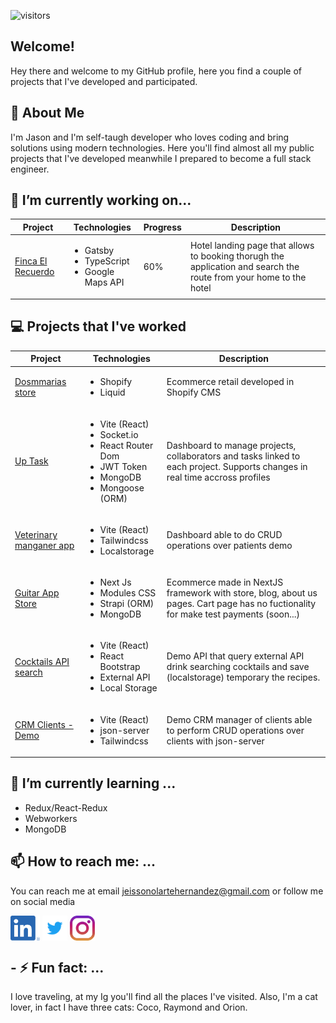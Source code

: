 ![visitors](https://visitor-badge.glitch.me/badge?page_id=jasonohdz1501&left_color=blue&right_color=green)

## Welcome!

Hey there and welcome to my GitHub profile, here you find a couple of projects that I've developed and participated.

## 📖 About Me

I'm Jason and I'm self-taugh developer who loves coding and bring solutions using modern technologies. Here you'll find almost all my public projects that I've developed meanwhile I prepared to become a full stack engineer.

## 🔭 I’m currently working on...

<table >
	<thead>
    <tr>
      <th>Project</th>
      <th>Technologies</th>
      <th>Progress</th>
      <th>Description</th>
    </tr>
  </thead>
  <tbody>
  <tr>
  <td><a href="https://www.fincarecuerdo.com">Finca El Recuerdo</a></td>
   <td>
    <ul>
      <li>Gatsby</li>
      <li>TypeScript</li>
      <li>Google Maps API</li>
    </ul>
   </td>
   <td>60%</td>
   <td>Hotel landing page that allows to booking thorugh the application and search the route from your home to the hotel</td>
  </tr>
  </tbody>
	
	
</table>

## 💻 Projects that I've worked

<table >
	<thead>
    <tr>
      <th>Project</th>
      <th>Technologies</th>
       <th>Description</th>
    </tr>
  </thead>
  <tbody>
  <tr>
  <td><a href="https://www.dosmmarias.com/">Dosmmarias store</a></td>
   <td>
    <ul>
      <li>Shopify</li>
      <li>Liquid</li>
    </ul>
   </td>
   <td>Ecommerce retail developed in Shopify CMS</td>
  </tr>
  <tr>
  <td><a href="https://uptask-demo.netlify.app/">Up Task</a></td>
   <td>
    <ul>
      <li>Vite (React)</li>
      <li>Socket.io</li>
      <li>React Router Dom</li>
      <li>JWT Token</li>
      <li>MongoDB</li>
       <li>Mongoose (ORM)</li>
    </ul>
   </td>
    <td>Dashboard to manage projects, collaborators and tasks linked to each project. Supports changes in real time accross profiles</td>
  </tr>
  <tr>
  <td><a href="https://veterinary-manager-patients.netlify.app/">Veterinary manganer app</a></td>
   <td>
    <ul>
      <li>Vite (React)</li>
      <li>Tailwindcss</li>
      <li>Localstorage</li>
    </ul>
   </td>
    <td>Dashboard able to do CRUD operations over patients demo</td>
  </tr>
  <tr>
  <td><a href="https://guitar-app-demo.vercel.app/">Guitar App Store</a></td>
   <td>
    <ul>
      <li>Next Js</li>
      <li>Modules CSS</li>
      <li>Strapi (ORM)</li>
      <li>MongoDB</li>
    </ul>
   </td>
    <td>Ecommerce made in NextJS framework with store, blog, about us pages. Cart page has no fuctionality for make test payments (soon...)</td>
  </tr>
   <tr>
  <td><a href="https://driking-api-search.netlify.app/">Cocktails API search</a></td>
   <td>
    <ul>
      <li>Vite (React)</li>
      <li>React Bootstrap</li>
      <li>External API</li>
      <li>Local Storage</li>
    </ul>
   </td>
    <td>Demo API that query external API drink searching cocktails and save (localstorage) temporary the recipes.</td>
  </tr>
  <tr>
  <td><a href="https://crm-clients-demo.netlify.app/">CRM Clients - Demo</a></td>
   <td>
    <ul>
      <li>Vite (React)</li>
      <li>json-server</li>
      <li>Tailwindcss</li>
    </ul>
   </td>
    <td>Demo CRM manager of clients able to perform CRUD operations over clients with json-server</td>
  </tr>
  </tbody>

</table>

## 🌱 I’m currently learning ...

- Redux/React-Redux
- Webworkers
- MongoDB

## 📫 How to reach me: ...

You can reach me at email jeissonolartehernandez@gmail.com or follow me on social media

[<img src="./socials/linkedin.png" height="40em" align="center" alt="Follow Raymo111 on LinkedIn" title="Follow  Jason Olarte on LinkedIn"/>](https://www.linkedin.com/in/jeisson-olarte/)
[<img src="./socials/twitter.svg" height="40em" align="center" alt="Follow Raym0111 on Twitter" title="Follow  Jason Olarte on Twitter"/>](https://twitter.com/jasonDev15)
[<img src="./socials/instagram.svg " height="40em" align="center" alt="Follow Raymo111 on Instagram" title="Follow  Jason Olarte on Instagram"/>](https://instagram.com/jasonohdz)

## - ⚡ Fun fact: ...

I love traveling, at my Ig you'll find all the places I've visited. Also, I'm a cat lover, in fact I have three cats: Coco, Raymond and Orion.

<!---
jasonohdz1501/jasonohdz1501 is a ✨ special ✨ repository because its `README.md` (this file) appears on your GitHub profile.
You can click the Preview link to take a look at your changes.
--->

<!--
**Raymo111/Raymo111** is a ✨ _special_ ✨ repository because its `README.md` (this file) appears on your GitHub profile.

Here are some ideas to get you started:

- 🔭 I’m currently working on ...
- 🌱 I’m currently learning ...
- 👯 I’m looking to collaborate on ...
- 🤔 I’m looking for help with ...
- 💬 Ask me about ...
- 📫 How to reach me: ...
- 😄 Pronouns: ...
- ⚡ Fun fact: ...
-->
